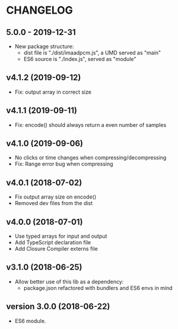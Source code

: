 # CHANGELOG

## 5.0.0 - 2019-12-31
- New package structure:
	* dist file is "./dist/imaadpcm.js", a UMD served as "main"
	* ES6 source is "./index.js", served as "module"

## v4.1.2 (2019-09-12)
- Fix: output array in correct size

## v4.1.1 (2019-09-11)
- Fix: encode() should always return a even number of samples

## v4.1.0 (2019-09-06)
- No clicks or time changes when compressing/decompressing
- Fix: Range error bug when compressing

## v4.0.1 (2018-07-02)
- Fix output array size on encode()
- Removed dev files from the dist

## v4.0.0 (2018-07-01)
- Use typed arrays for input and output
- Add TypeScript declaration file
- Add Closure Compiler externs file

## v3.1.0 (2018-06-25)
- Allow better use of this lib as a dependency:
	- package.json refactored with bundlers and ES6 envs in mind

## version 3.0.0 (2018-06-22)
- ES6 module.